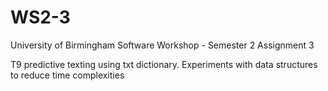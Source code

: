 # WS2-3
University of Birmingham Software Workshop - Semester 2 Assignment 3

T9 predictive texting using txt dictionary. 
Experiments with data structures to reduce time complexities
